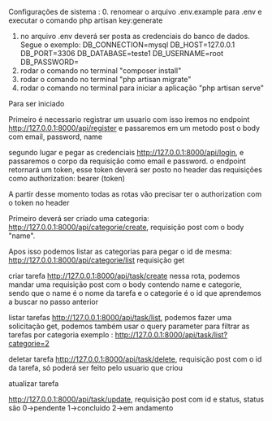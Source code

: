 Configurações de sistema :
0. renomear o arquivo .env.example para .env e executar o comando php artisan key:generate
1. no arquivo .env deverá ser posta as credenciais do banco de dados. Segue o exemplo:
DB_CONNECTION=mysql
DB_HOST=127.0.0.1
DB_PORT=3306
DB_DATABASE=teste1
DB_USERNAME=root
DB_PASSWORD=
2. rodar o comando no terminal "composer install"
3. rodar o comando no terminal "php artisan migrate"
4. rodar o comando no terminal para iniciar a aplicação "php artisan serve"

Para ser iniciado 

Primeiro é necessario registrar um usuario com isso iremos no endpoint http://127.0.0.1:8000/api/register e passaremos em um metodo post o body com email, password, name

segundo lugar e pegar as credenciais 
http://127.0.0.1:8000/api/login, e passaremos o corpo da requisição como email e password.
o endpoint retornará um token, esse token deverá ser posto no header das requisições como authorization: bearer (token)

A partir desse momento todas as rotas vão precisar ter o authorization com o token no header

Primeiro deverá ser criado uma categoria:
http://127.0.0.1:8000/api/categorie/create, requisição post com o body "name".

Apos isso podemos listar as categorias para pegar o id de mesma:
http://127.0.0.1:8000/api/categorie/list requisição get

criar tarefa
http://127.0.0.1:8000/api/task/create nessa rota, podemos mandar uma requisição post com o body contendo name e categorie,
sendo que o name é o nome da tarefa e o categorie é o id que aprendemos a buscar no passo anterior

listar tarefas
http://127.0.0.1:8000/api/task/list, podemos fazer uma solicitação get, podemos também usar o query parameter para filtrar as tarefas por categoria exemplo : http://127.0.0.1:8000/api/task/list?categorie=2

deletar tarefa 
http://127.0.0.1:8000/api/task/delete, requisição post com o id da tarefa, só poderá ser feito pelo usuario que criou


atualizar tarefa

http://127.0.0.1:8000/api/task/update, requisição post com id e status, 
status são 0->pendente 1->concluido 2->em andamento

